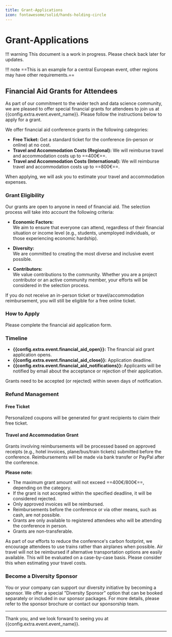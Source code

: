 ```yaml
---
title: Grant-Applications
icon: fontawesome/solid/hands-holding-circle
---
```

# Grant-Applications

!!! warning
    This document is a work in progress. Please check back later for updates.

!!! note
    ==This is an example for a central European event, other regions may have other requirements.==

## Financial Aid Grants for Attendees

As part of our commitment to the wider tech and data science community, we are pleased to offer special financial grants for attendees to join us at {{config.extra.event.event_name}}. Please follow the instructions below to apply for a grant.

We offer financial aid conference grants in the following categories:

- **Free Ticket:** Get a standard ticket for the conference (in-person or online) at no cost.
- **Travel and Accommodation Costs (Regional):** We will reimburse travel and accommodation costs up to ==400€==.
- **Travel and Accommodation Costs (International):** We will reimburse travel and accommodation costs up to ==800€==.

When applying, we will ask you to estimate your travel and accommodation expenses.

### Grant Eligibility

Our grants are open to anyone in need of financial aid. The selection process will take into account the following criteria:

- **Economic Factors:**  
  We aim to ensure that everyone can attend, regardless of their financial situation or income level (e.g., students, unemployed individuals, or those experiencing economic hardship).

- **Diversity:**  
  We are committed to creating the most diverse and inclusive event possible.

- **Contributors:**  
  We value contributions to the community. Whether you are a project contributor or an active community member, your efforts will be considered in the selection process.

If you do not receive an in-person ticket or travel/accommodation reimbursement, you will still be eligible for a free online ticket.

### How to Apply

Please complete the financial aid application form.

### Timeline

- **{{config.extra.event.financial_aid_open}}:** The financial aid grant application opens.
- **{{config.extra.event.financial_aid_close}}:** Application deadline.
- **{{config.extra.event.financial_aid_notifications}}:** Applicants will be notified by email about the acceptance or rejection of their application.

Grants need to be accepted (or rejected) within seven days of notification.

### Refund Management

#### Free Ticket  
Personalized coupons will be generated for grant recipients to claim their free ticket.

#### Travel and Accommodation Grant  
Grants involving reimbursements will be processed based on approved receipts (e.g., hotel invoices, plane/bus/train tickets) submitted before the conference. Reimbursements will be made via bank transfer or PayPal after the conference.

**Please note:**

- The maximum grant amount will not exceed ==400€/800€==, depending on the category.
- If the grant is not accepted within the specified deadline, it will be considered rejected.
- Only approved invoices will be reimbursed.
- Reimbursements before the conference or via other means, such as cash, are not possible.
- Grants are only available to registered attendees who will be attending the conference in person.
- Grants are non-transferable.

As part of our efforts to reduce the conference's carbon footprint, we encourage attendees to use trains rather than airplanes when possible. Air travel will not be reimbursed if alternative transportation options are easily available. This will be evaluated on a case-by-case basis. Please consider this when estimating your travel costs.

### Become a Diversity Sponsor

You or your company can support our diversity initiative by becoming a sponsor. We offer a special "Diversity Sponsor" option that can be booked separately or included in our sponsor packages. For more details, please refer to the sponsor brochure or contact our sponsorship team.

---

Thank you, and we look forward to seeing you at {{config.extra.event.event_name}}.

---